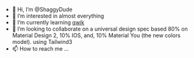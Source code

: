 - 👋 Hi, I’m @ShaggyDude
- 👀 I’m interested in almost everything
- 🌱 I’m currently learning [qwik](https://qwik.builder.io/)
- 💞️ I’m looking to collaborate on a universal design spec based 80% on Material Design 2, 10% IOS, and, 10% Material You (the new colors model). using Tailwind3
- 📫 How to reach me ...

<!---
ShaggyDude/ShaggyDude is a ✨ special ✨ repository because its `README.md` (this file) appears on your GitHub profile.
You can click the Preview link to take a look at your changes.
--->
